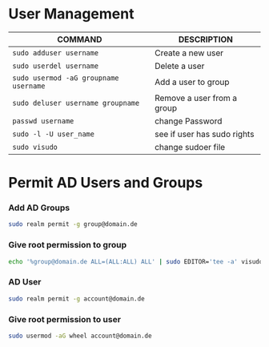 # User Management

COMMAND | DESCRIPTION
---|---
`sudo adduser username` | Create a new user
`sudo userdel username` | Delete a user
`sudo usermod -aG groupname username` | Add a user to group
`sudo deluser username groupname` | Remove a user from a group
`passwd username` | change Password
`sudo -l -U user_name` | see if user has sudo rights
`sudo visudo` | change sudoer file

# Permit AD Users and Groups

###  Add AD Groups
```bash
sudo realm permit -g group@domain.de
```

### Give root permission to group
```Bash
echo '%group@domain.de ALL=(ALL:ALL) ALL' | sudo EDITOR='tee -a' visudo
```

### AD User
```Bash
sudo realm permit -g account@domain.de
```

### Give root permission to user
```Bash
sudo usermod -aG wheel account@domain.de
```
